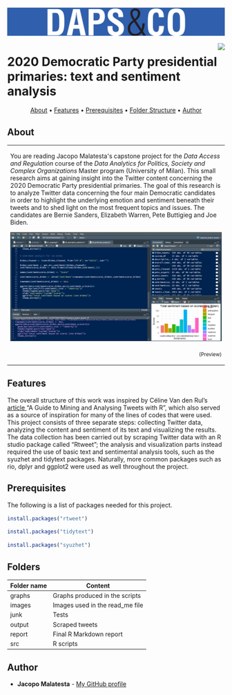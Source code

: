 ![Logo of my Master Program](images/cropped-dapsampco-5.jpg)

<img src="https://github.com/JacopoMalatesta/awesome-readme/blob/master/icon.png" align="right" />


# 2020 Democratic Party presidential primaries:       text and sentiment analysis



<p align="center">
  <a href="#about">About</a> •
  <a href="#features">Features</a> •
  <a href="#prerequisites">Prerequisites</a> •
  <a href="#folders">Folder Structure</a> •
  <a href="#author">Author</a> 
</p>




## About

<table>
<tr>
<td>

You are reading Jacopo Malatesta's capstone project for the <i>Data Access and Regulation</i> course of the <i>Data Analytics for Politics, Society and Complex Organizations</i> Master program (University of Milan). This small research aims at gaining insight into the Twitter content concerning the 2020 Democratic Party presidential primaries. The goal of this research is to analyze Twitter data concerning the four main Democratic candidates in order to highlight the underlying emotion and sentiment beneath their tweets and to shed light on the most frequent topics and issues. The candidates are Bernie Sanders, Elizabeth Warren, Pete Buttigieg and Joe Biden.  

![A screenshot of one of the scripts](images/screenshot.png)
<p align="right">
<sub>(Preview)</sub>
</p>


</td>
</tr>
</table>

## Features 

The overall structure of this work was inspired by Céline Van den Rul’s <a href="https://towardsdatascience.com/a-guide-to-mining-and-analysing-tweets-with-r-2f56818fdd16"> article </a> “A Guide to Mining and Analysing Tweets with R”, which also served as a source of inspiration for many of the lines of codes that were used. This project consists of three separate steps: collecting Twitter data, analyzing the content and sentiment of its text and visualizing the results. The data collection has been carried out by scraping Twitter data with an R studio package called “Rtweet”; the analysis and visualization parts instead required the use of basic text and sentimental analysis tools, such as the syuzhet and tidytext packages. Naturally, more common packages such as rio, dplyr and ggplot2 were used as well throughout the project.

## Prerequisites

The following is a list of packages needed for this project.

```r
install.packages("rtweet")
```

```r
install.packages("tidytext")
```

```r
install.packages("syuzhet")
```

## Folders 

Folder name | Content
------------ | -------------
graphs | Graphs produced in the scripts
images | Images used in the read_me file
junk | Tests 
output | Scraped tweets 
report | Final R Markdown report
src | R scripts

## Author

* **Jacopo Malatesta** - [My GitHub profile](https://github.com/JacopoMalatesta)


